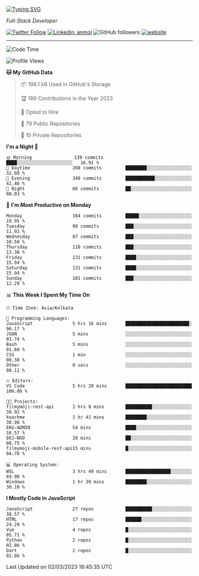[![Typing SVG](https://readme-typing-svg.herokuapp.com?lines=HI%2C+I'm+Tonal;I'm+a+Full+Stack+Developer)](https://git.io/typing-svg)

<p><em>Full-Stack Developer</em></p>

[![Twitter Follow](https://img.shields.io/twitter/follow/tonalmathew?style=flat)](https://twitter.com/intent/follow?screen_name=tonalmathew)
[![Linkedin: anmol](https://img.shields.io/badge/tonal-mathew?style=flat-square&logo=Linkedin&logoColor=white&link=https://www.linkedin.com/in/tonal-mathew/)](https://www.linkedin.com/in/tonal-mathew/)
![GitHub followers](https://img.shields.io/github/followers/tonalmathew?label=Follow&style=social)
[![website](https://img.shields.io/badge/Website-46a2f1.svg?&style=flat-square&logo=Google-Chrome&logoColor=white&link=http://tonalmathew.github.io/)](http://tonalmathew.github.io/)

---
<!--START_SECTION:waka-->
![Code Time](http://img.shields.io/badge/Code%20Time-928%20hrs%2039%20mins-blue)

![Profile Views](http://img.shields.io/badge/Profile%20Views-1-blue)

**🐱 My GitHub Data** 

> 📦 198.1 kB Used in GitHub's Storage 
 > 
> 🏆 189 Contributions in the Year 2023
 > 
> 💼 Opted to Hire
 > 
> 📜 79 Public Repositories 
 > 
> 🔑 10 Private Repositories 
 > 
**I'm a Night 🦉** 

```text
🌞 Morning                139 commits         ████░░░░░░░░░░░░░░░░░░░░░   16.91 % 
🌆 Daytime                268 commits         ████████░░░░░░░░░░░░░░░░░   32.60 % 
🌃 Evening                349 commits         ███████████░░░░░░░░░░░░░░   42.46 % 
🌙 Night                  66 commits          ██░░░░░░░░░░░░░░░░░░░░░░░   08.03 % 
```
📅 **I'm Most Productive on Monday** 

```text
Monday                   164 commits         █████░░░░░░░░░░░░░░░░░░░░   19.95 % 
Tuesday                  98 commits          ███░░░░░░░░░░░░░░░░░░░░░░   11.92 % 
Wednesday                87 commits          ███░░░░░░░░░░░░░░░░░░░░░░   10.58 % 
Thursday                 110 commits         ███░░░░░░░░░░░░░░░░░░░░░░   13.38 % 
Friday                   131 commits         ████░░░░░░░░░░░░░░░░░░░░░   15.94 % 
Saturday                 131 commits         ████░░░░░░░░░░░░░░░░░░░░░   15.94 % 
Sunday                   101 commits         ███░░░░░░░░░░░░░░░░░░░░░░   12.29 % 
```


📊 **This Week I Spent My Time On** 

```text
🕑︎ Time Zone: Asia/Kolkata

💬 Programming Languages: 
JavaScript               5 hrs 16 mins       ████████████████████████░   96.17 % 
JSON                     5 mins              ░░░░░░░░░░░░░░░░░░░░░░░░░   01.74 % 
Bash                     5 mins              ░░░░░░░░░░░░░░░░░░░░░░░░░   01.60 % 
CSS                      1 min               ░░░░░░░░░░░░░░░░░░░░░░░░░   00.38 % 
Other                    0 secs              ░░░░░░░░░░░░░░░░░░░░░░░░░   00.11 % 

🔥 Editors: 
VS Code                  5 hrs 28 mins       █████████████████████████   100.00 % 

🐱‍💻 Projects: 
filmymoji-rest-api       2 hrs 8 mins        ██████████░░░░░░░░░░░░░░░   38.92 % 
koachme                  1 hr 41 mins        ████████░░░░░░░░░░░░░░░░░   30.98 % 
EKG-ADMIN                54 mins             ████░░░░░░░░░░░░░░░░░░░░░   16.57 % 
EKJ-NGO                  28 mins             ██░░░░░░░░░░░░░░░░░░░░░░░   08.75 % 
filmymoji-mobile-rest-api15 mins             █░░░░░░░░░░░░░░░░░░░░░░░░   04.78 % 

💻 Operating System: 
WSL                      3 hrs 49 mins       █████████████████░░░░░░░░   69.90 % 
Windows                  1 hr 39 mins        ████████░░░░░░░░░░░░░░░░░   30.10 % 
```

**I Mostly Code in JavaScript** 

```text
JavaScript               27 repos            ██████████░░░░░░░░░░░░░░░   38.57 % 
HTML                     17 repos            ██████░░░░░░░░░░░░░░░░░░░   24.29 % 
Vue                      4 repos             █░░░░░░░░░░░░░░░░░░░░░░░░   05.71 % 
Python                   2 repos             █░░░░░░░░░░░░░░░░░░░░░░░░   02.86 % 
Dart                     2 repos             █░░░░░░░░░░░░░░░░░░░░░░░░   02.86 % 
```




 Last Updated on 02/03/2023 18:45:35 UTC
<!--END_SECTION:waka-->
